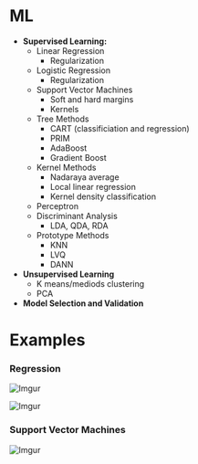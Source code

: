 # ML
* **Supervised Learning:**
  * Linear Regression
    * Regularization
  * Logistic Regression
    * Regularization
  * Support Vector Machines
    * Soft and hard margins
    * Kernels
  * Tree Methods
    * CART (classificiation and regression)
    * PRIM
    * AdaBoost
    * Gradient Boost
  * Kernel Methods
    * Nadaraya average
    * Local linear regression
    * Kernel density classification
  * Perceptron
  * Discriminant Analysis
    * LDA, QDA, RDA
  * Prototype Methods
    * KNN
    * LVQ
    * DANN
* **Unsupervised Learning**
  * K means/mediods clustering
  * PCA
* **Model Selection and Validation**

# Examples
### Regression

![Imgur](http://i.imgur.com/YJl0DfM.png)

![Imgur](http://i.imgur.com/eOarDws.png)

### Support Vector Machines

![Imgur](http://i.imgur.com/Uw4puZ1.jpg)


